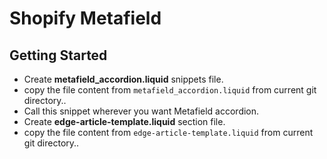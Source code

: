 # Shopify Metafield

## Getting Started

- Create **metafield_accordion.liquid** snippets file.
- copy the file content from `metafield_accordion.liquid` from current git directory..
- Call this snippet wherever you want Metafield accordion.
- Create **edge-article-template.liquid** section file.
- copy the file content from `edge-article-template.liquid` from current git directory..